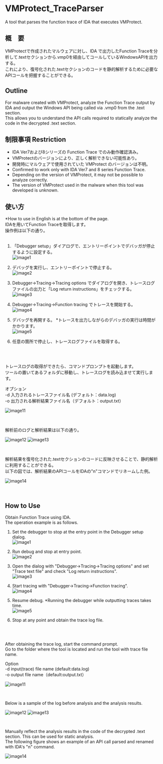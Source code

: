 # VMProtect_TraceParser
A tool that parses the function trace of IDA that executes VMProtect.

## 概　要  
VMProtectで作成されたマルウェアに対し、IDA で出力したFunction Traceを分析して.textセクションから.vmp0を経由してコールしているWindowsAPIを出力する。  
これにより、復号化された.textセクションのコードを静的解析するために必要なAPIコールを把握することができる。  
  
## Outline
For malware created with VMProtect, analyze the Function Trace output by IDA and output the Windows API being called via .vmp0 from the .text section.  
This allows you to understand the API calls required to statically analyze the code in the decrypted .text section.  

## 制限事項 Restriction
* IDA Ver7および8シリーズの Function Trace でのみ動作確認済み。  
* VMProtectのバージョンにより、正しく解析できない可能性あり。  
* 開発時にマルウェアで使用されていた VMProtect のバージョンは不明。  
* Confirmed to work only with IDA Ver7 and 8 series Function Trace.
* Depending on the version of VMProtect, it may not be possible to analyze correctly.
* The version of VMProtect used in the malware when this tool was developed is unknown.

## 使い方
*How to use in English is at the bottom of the page.  
IDAを用いてFunction Traceを取得します。  
操作例は以下の通り。  
<br>
1. 「Debugger setup」ダイアログで、エントリーポイントでデバッガが停止するように設定する。  
![image1](https://github.com/Sachiel-archangel/VMProtect_TraceParser/blob/main/image/01_IDA_Debugger_Setup.png)

2. デバッグを実行し、エントリーポイントで停止する。  
![image2](https://github.com/Sachiel-archangel/VMProtect_TraceParser/blob/main/image/02_IDA_Suspend_at_entrypoint.png)

3. Debugger->Tracing->Tracing options でダイアログを開き、トレースログファイルの出力と「Log return instructions」をチェックする。  
![image3](https://github.com/Sachiel-archangel/VMProtect_TraceParser/blob/main/image/03_TracingOptions.png)

4. Debugger->Tracing->Function tracing でトレースを開始する。  
![image4](https://github.com/Sachiel-archangel/VMProtect_TraceParser/blob/main/image/04_IDA_tracing.png)

5. デバッグを再開する。 *トレースを出力しながらのデバッガの実行は時間がかかります。  
![image5](https://github.com/Sachiel-archangel/VMProtect_TraceParser/blob/main/image/05_IDA_Resume.png)

6. 任意の箇所で停止し、トレースログファイルを取得する。  
<br>
<br>

トレースログの取得ができたら、コマンドプロンプトを起動します。  
ツールの置いてあるフォルダに移動し、トレースログを読み込ませて実行します。  
  
オプション  
-d 入力されるトレースファイル名 (デフォルト：data.log)  
-o 出力される解析結果ファイル名（デフォルト：output.txt）  
  
![image11](https://github.com/Sachiel-archangel/VMProtect_TraceParser/blob/main/image/11_command.png)
  
<br>
  
解析前のログと解析結果は以下の通り。  
  
![image12](https://github.com/Sachiel-archangel/VMProtect_TraceParser/blob/main/image/12_tracelog_70.png)
![image13](https://github.com/Sachiel-archangel/VMProtect_TraceParser/blob/main/image/13_parsedlog_70.png)
  
<br>

解析結果を復号化された.textセクションのコードに反映させることで、静的解析に利用することができる。  
以下の図では、解析結果のAPIコールをIDAの"n"コマンドでリネームした例。  

![image14](https://github.com/Sachiel-archangel/VMProtect_TraceParser/blob/main/image/14_IDA_ParsedCode.png)

<br>
  
## How to Use
Obtain Function Trace using IDA.  
The operation example is as follows.  
  
1. Set the debugger to stop at the entry point in the Debugger setup dialog.  
![image1](https://github.com/Sachiel-archangel/VMProtect_TraceParser/blob/main/image/01_IDA_Debugger_Setup.png)

2. Run debug and stop at entry point.  
![image2](https://github.com/Sachiel-archangel/VMProtect_TraceParser/blob/main/image/02_IDA_Suspend_at_entrypoint.png)

3. Open the dialog with "Debugger->Tracing->Tracing options" and set "Trace text file" and check "Log return instructions".  
![image3](https://github.com/Sachiel-archangel/VMProtect_TraceParser/blob/main/image/03_TracingOptions.png)

4. Start tracing with "Debugger->Tracing->Function tracing".  
![image4](https://github.com/Sachiel-archangel/VMProtect_TraceParser/blob/main/image/04_IDA_tracing.png)

5. Resume debug. *Running the debugger while outputting traces takes time.  
![image5](https://github.com/Sachiel-archangel/VMProtect_TraceParser/blob/main/image/05_IDA_Resume.png)

6. Stop at any point and obtain the trace log file.  
<br>
<br>

After obtaining the trace log, start the command prompt.  
Go to the folder where the tool is located and run the tool with trace file name.  
  
Option  
-d input(trace) file name (default:data.log)  
-o output file name（default:output.txt）  
  
![image11](https://github.com/Sachiel-archangel/VMProtect_TraceParser/blob/main/image/11_command.png)
  
<br>
  
Below is a sample of the log before analysis and the analysis results.  
  
![image12](https://github.com/Sachiel-archangel/VMProtect_TraceParser/blob/main/image/12_tracelog_70.png)
![image13](https://github.com/Sachiel-archangel/VMProtect_TraceParser/blob/main/image/13_parsedlog_70.png)
  
<br>

Manually reflect the analysis results in the code of the decrypted .text section. This can be used for static analysis.  
The following figure shows an example of an API call parsed and renamed with IDA's "n" command.  

![image14](https://github.com/Sachiel-archangel/VMProtect_TraceParser/blob/main/image/14_IDA_ParsedCode.png)

<br>
  
